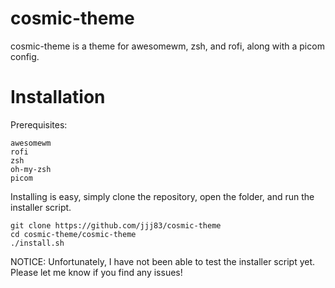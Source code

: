 # cosmic-theme
cosmic-theme is a theme for awesomewm, zsh, and rofi, along with a picom config.
# Installation
Prerequisites:
```
awesomewm
rofi
zsh
oh-my-zsh
picom
```
Installing is easy, simply clone the repository, open the folder, and run the installer script.
```
git clone https://github.com/jjj83/cosmic-theme
cd cosmic-theme/cosmic-theme
./install.sh
```
NOTICE: Unfortunately, I have not been able to test the installer script yet. Please let me know if you find any issues!
